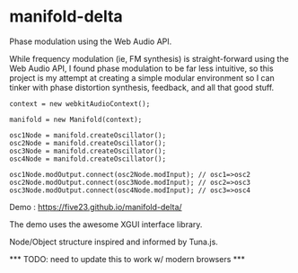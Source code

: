 # manifold-delta

Phase modulation using the Web Audio API.

While frequency modulation (ie, FM synthesis) is straight-forward using the Web Audio API, 
I found phase modulation to be far less intuitive, so this project is my attempt at creating a simple
modular environment so I can tinker with phase distortion synthesis, feedback, and all that good stuff.

    context = new webkitAudioContext();
    
    manifold = new Manifold(context);

    osc1Node = manifold.createOscillator();
    osc2Node = manifold.createOscillator();
    osc3Node = manifold.createOscillator();
    osc4Node = manifold.createOscillator();
    
    osc1Node.modOutput.connect(osc2Node.modInput); // osc1=>osc2
    osc2Node.modOutput.connect(osc3Node.modInput); // osc2=>osc3
    osc3Node.modOutput.connect(osc4Node.modInput); // osc3=>osc4


Demo : https://five23.github.io/manifold-delta/

The demo uses the awesome XGUI interface library.

Node/Object structure inspired and informed by Tuna.js.

*** TODO: need to update this to work w/ modern browsers ***
